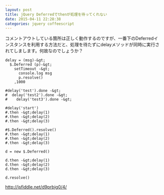 ```yaml
---
layout: post
title: jQuery Deferredでthenが処理を待ってくれない
date: 2015-04-11 22:28:38
categories: jquery coffeescript
---
```

<p>コメントアウトしている箇所は正しく動作するのですが、一番下のDeferredインスタンスを利用する方法だと、処理を待たずにdelayメソッドが同時に実行されてしまします。何故なのでしょうか？</p>

```
delay = (msg)-&gt;
  $.Deferred (p)-&gt;
    setTimeout -&gt;
      console.log msg
      p.resolve()
    ,1000

#delay('test').done -&gt;
#  delay('test2').done -&gt;
#    delay('test3').done -&gt;

#delay('start')
#.then -&gt;delay(1)
#.then -&gt;delay(2)
#.then -&gt;delay(3)

#$.Deferred().resolve()
#.then -&gt;delay(1)
#.then -&gt;delay(2)
#.then -&gt;delay(3)

d = new $.Deferred()

d.then -&gt;delay(1)
d.then -&gt;delay(2)
d.then -&gt;delay(3)

d.resolve()
```

<p><a href="http://jsfiddle.net/d9prbjg0/4/" rel="nofollow">http://jsfiddle.net/d9prbjg0/4/</a></p>
